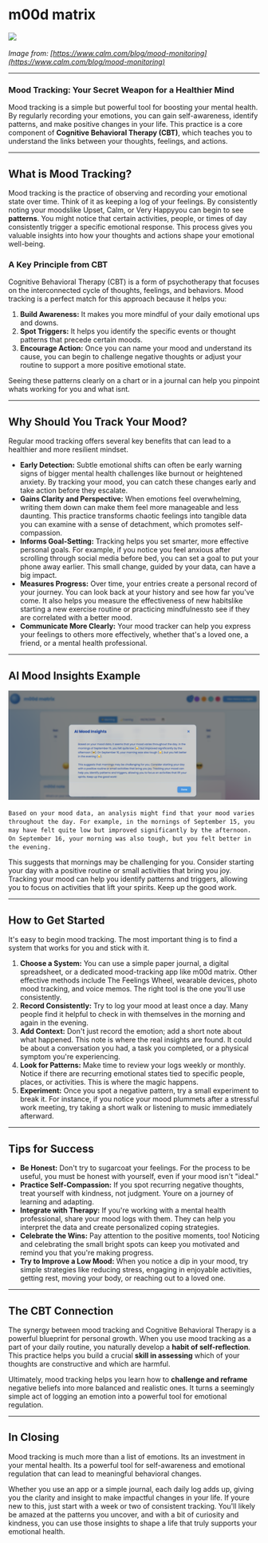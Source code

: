 # m00d matrix

![](https://images.squarespace-cdn.com/content/v1/57b5ef68c534a5cc06edc769/1588029625348-N1U1H40H6B4V3V0BGEX6/mood-monitoring?format=2500w)

*Image from: [https://www.calm.com/blog/mood-monitoring](https://www.calm.com/blog/mood-monitoring)*

-----

### Mood Tracking: Your Secret Weapon for a Healthier Mind

Mood tracking is a simple but powerful tool for boosting your mental health. By regularly recording your emotions, you can gain self-awareness, identify patterns, and make positive changes in your life. This practice is a core component of **Cognitive Behavioral Therapy (CBT)**, which teaches you to understand the links between your thoughts, feelings, and actions.

-----

## What is Mood Tracking?

Mood tracking is the practice of observing and recording your emotional state over time. Think of it as keeping a log of your feelings. By consistently noting your moodslike Upset, Calm, or Very Happyyou can begin to see **patterns**. You might notice that certain activities, people, or times of day consistently trigger a specific emotional response. This process gives you valuable insights into how your thoughts and actions shape your emotional well-being.

### A Key Principle from CBT

Cognitive Behavioral Therapy (CBT) is a form of psychotherapy that focuses on the interconnected cycle of thoughts, feelings, and behaviors. Mood tracking is a perfect match for this approach because it helps you:

1.  **Build Awareness:** It makes you more mindful of your daily emotional ups and downs.
2.  **Spot Triggers:** It helps you identify the specific events or thought patterns that precede certain moods.
3.  **Encourage Action:** Once you can name your mood and understand its cause, you can begin to challenge negative thoughts or adjust your routine to support a more positive emotional state.

Seeing these patterns clearly on a chart or in a journal can help you pinpoint whats working for you and what isnt.

-----

## Why Should You Track Your Mood?

Regular mood tracking offers several key benefits that can lead to a healthier and more resilient mindset.

  * **Early Detection:** Subtle emotional shifts can often be early warning signs of bigger mental health challenges like burnout or heightened anxiety. By tracking your mood, you can catch these changes early and take action before they escalate.
  * **Gains Clarity and Perspective:** When emotions feel overwhelming, writing them down can make them feel more manageable and less daunting. This practice transforms chaotic feelings into tangible data you can examine with a sense of detachment, which promotes self-compassion.
  * **Informs Goal-Setting:** Tracking helps you set smarter, more effective personal goals. For example, if you notice you feel anxious after scrolling through social media before bed, you can set a goal to put your phone away earlier. This small change, guided by your data, can have a big impact.
  * **Measures Progress:** Over time, your entries create a personal record of your journey. You can look back at your history and see how far you've come. It also helps you measure the effectiveness of new habitslike starting a new exercise routine or practicing mindfulnessto see if they are correlated with a better mood.
  * **Communicate More Clearly:** Your mood tracker can help you express your feelings to others more effectively, whether that's a loved one, a friend, or a mental health professional.

-----

## AI Mood Insights Example

![](demo.png)


```Based on your mood data, an analysis might find that your mood varies throughout the day. For example, in the mornings of September 15, you may have felt quite low but improved significantly by the afternoon. On September 16, your morning was also tough, but you felt better in the evening.```

This suggests that mornings may be challenging for you. Consider starting your day with a positive routine or small activities that bring you joy. Tracking your mood can help you identify patterns and triggers, allowing you to focus on activities that lift your spirits. Keep up the good work.

-----

## How to Get Started

It's easy to begin mood tracking. The most important thing is to find a system that works for you and stick with it.

1.  **Choose a System:** You can use a simple paper journal, a digital spreadsheet, or a dedicated mood-tracking app like m00d matrix. Other effective methods include The Feelings Wheel, wearable devices, photo mood tracking, and voice memos. The right tool is the one you'll use consistently.
2.  **Record Consistently:** Try to log your mood at least once a day. Many people find it helpful to check in with themselves in the morning and again in the evening.
3.  **Add Context:** Don't just record the emotion; add a short note about what happened. This note is where the real insights are found. It could be about a conversation you had, a task you completed, or a physical symptom you're experiencing.
4.  **Look for Patterns:** Make time to review your logs weekly or monthly. Notice if there are recurring emotional states tied to specific people, places, or activities. This is where the magic happens.
5.  **Experiment:** Once you spot a negative pattern, try a small experiment to break it. For instance, if you notice your mood plummets after a stressful work meeting, try taking a short walk or listening to music immediately afterward.

-----

## Tips for Success

  * **Be Honest:** Don't try to sugarcoat your feelings. For the process to be useful, you must be honest with yourself, even if your mood isn't "ideal."
  * **Practice Self-Compassion:** If you spot recurring negative thoughts, treat yourself with kindness, not judgment. Youre on a journey of learning and adapting.
  * **Integrate with Therapy:** If you're working with a mental health professional, share your mood logs with them. They can help you interpret the data and create personalized coping strategies.
  * **Celebrate the Wins:** Pay attention to the positive moments, too\! Noticing and celebrating the small bright spots can keep you motivated and remind you that you're making progress.
  * **Try to Improve a Low Mood:** When you notice a dip in your mood, try simple strategies like reducing stress, engaging in enjoyable activities, getting rest, moving your body, or reaching out to a loved one.

-----

## The CBT Connection

The synergy between mood tracking and Cognitive Behavioral Therapy is a powerful blueprint for personal growth. When you use mood tracking as a part of your daily routine, you naturally develop a **habit of self-reflection**. This practice helps you build a crucial **skill in assessing** which of your thoughts are constructive and which are harmful.

Ultimately, mood tracking helps you learn how to **challenge and reframe** negative beliefs into more balanced and realistic ones. It turns a seemingly simple act of logging an emotion into a powerful tool for emotional regulation.

-----

## In Closing

Mood tracking is much more than a list of emotions. Its an investment in your mental health. Its a powerful tool for self-awareness and emotional regulation that can lead to meaningful behavioral changes.

Whether you use an app or a simple journal, each daily log adds up, giving you the clarity and insight to make impactful changes in your life. If youre new to this, just start with a week or two of consistent tracking. You'll likely be amazed at the patterns you uncover, and with a bit of curiosity and kindness, you can use those insights to shape a life that truly supports your emotional health.